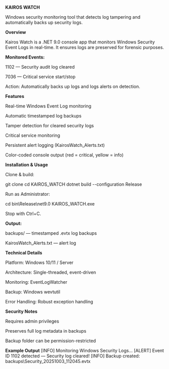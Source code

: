 **KAIROS WATCH**

Windows security monitoring tool that detects log tampering and automatically backs up security logs.

**Overview**

Kairos Watch is a .NET 9.0 console app that monitors Windows Security Event Logs in real-time. It ensures logs are preserved for forensic purposes.

**Monitored Events:**

1102 — Security audit log cleared

7036 — Critical service start/stop

Action: Automatically backs up logs and logs alerts on detection.

**Features**

Real-time Windows Event Log monitoring

Automatic timestamped log backups

Tamper detection for cleared security logs

Critical service monitoring

Persistent alert logging (KairosWatch_Alerts.txt)

Color-coded console output (red = critical, yellow = info)

**Installation & Usage**

Clone & build:

git clone <repo-url>
cd KAIROS_WATCH
dotnet build --configuration Release


Run as Administrator:

cd bin\Release\net9.0
KAIROS_WATCH.exe


Stop with Ctrl+C.

**Output:**

backups/ — timestamped .evtx log backups

KairosWatch_Alerts.txt — alert log

**Technical Details**

Platform: Windows 10/11 / Server

Architecture: Single-threaded, event-driven

Monitoring: EventLogWatcher

Backup: Windows wevtutil

Error Handling: Robust exception handling

**Security Notes**

Requires admin privileges

Preserves full log metadata in backups

Backup folder can be permission-restricted

**Example Output**
[INFO] Monitoring Windows Security Logs...
[ALERT] Event ID 1102 detected — Security log cleared!
[INFO] Backup created: backups\Security_20251003_112045.evtx
